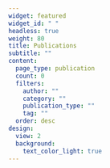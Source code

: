 ```yaml
---
widget: featured
widget_id: " "
headless: true
weight: 80
title: Publications
subtitle: ""
content:
  page_type: publication
  count: 0
  filters:
    author: ""
    category: ""
    publication_type: ""
    tag: ""
  order: desc
design:
  view: 2
  background:
    text_color_light: true
---
```

